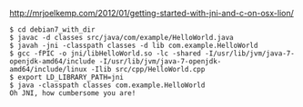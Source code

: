 http://mrjoelkemp.com/2012/01/getting-started-with-jni-and-c-on-osx-lion/

```
$ cd debian7_with_dir
$ javac -d classes src/java/com/example/HelloWorld.java
$ javah -jni -classpath classes -d lib com.example.HelloWorld
$ gcc -fPIC -o jni/libHelloWorld.so -lc -shared -I/usr/lib/jvm/java-7-openjdk-amd64/include -I/usr/lib/jvm/java-7-openjdk-amd64/include/linux -Ilib src/cpp/HelloWorld.cpp
$ export LD_LIBRARY_PATH=jni
$ java -classpath classes com.example.HelloWorld
Oh JNI, how cumbersome you are!
```
